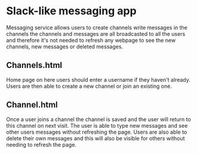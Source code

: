 # Slack-like messaging app

Messaging service allows users to create channels write messages in the channels the channels and messages are all broadcasted to all the users and therefore it's not needed to refresh any webpage to see the new channels, new messages or deleted messages.

## Channels.html

Home page on here users should enter a username if they haven't already. Users are then able to create a new channel or join an existing one.

## Channel.html

Once a user joins a channel the channel is saved and the user will return to this channel on next visit. The user is able to type new messages and see other users messages without refreshing the page. Users are also able to delete their own messages and this will also be visible for others without needing to refresh the page.
